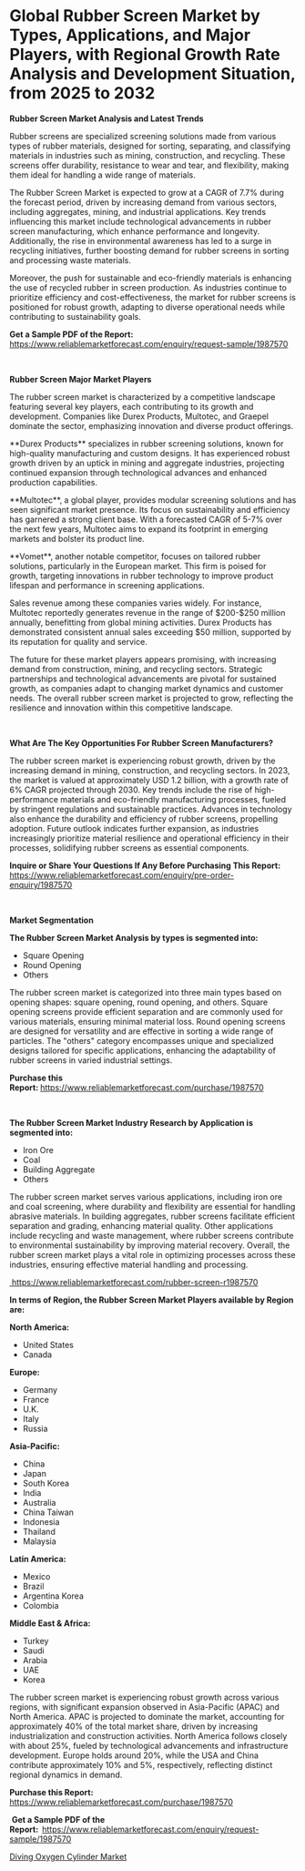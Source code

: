 <p><h1>Global Rubber Screen Market by Types, Applications, and Major Players, with Regional Growth Rate Analysis and Development Situation, from 2025 to 2032</h1></p><p><strong>Rubber Screen Market Analysis and Latest Trends</strong></p>
<p><p>Rubber screens are specialized screening solutions made from various types of rubber materials, designed for sorting, separating, and classifying materials in industries such as mining, construction, and recycling. These screens offer durability, resistance to wear and tear, and flexibility, making them ideal for handling a wide range of materials.</p><p>The Rubber Screen Market is expected to grow at a CAGR of 7.7% during the forecast period, driven by increasing demand from various sectors, including aggregates, mining, and industrial applications. Key trends influencing this market include technological advancements in rubber screen manufacturing, which enhance performance and longevity. Additionally, the rise in environmental awareness has led to a surge in recycling initiatives, further boosting demand for rubber screens in sorting and processing waste materials. </p><p>Moreover, the push for sustainable and eco-friendly materials is enhancing the use of recycled rubber in screen production. As industries continue to prioritize efficiency and cost-effectiveness, the market for rubber screens is positioned for robust growth, adapting to diverse operational needs while contributing to sustainability goals.</p></p>
<p><strong>Get a Sample PDF of the Report:&nbsp;</strong> <a href="https://www.reliablemarketforecast.com/enquiry/request-sample/1987570?utm_campaign=2247&utm_medium=2&utm_source=Github&utm_content=ia&utm_term=20022025&utm_id=rubber-screen">https://www.reliablemarketforecast.com/enquiry/request-sample/1987570</a></p>
<p>&nbsp;</p>
<p><strong>Rubber Screen Major Market Players</strong></p>
<p><p>The rubber screen market is characterized by a competitive landscape featuring several key players, each contributing to its growth and development. Companies like Durex Products, Multotec, and Graepel dominate the sector, emphasizing innovation and diverse product offerings.</p><p>**Durex Products** specializes in rubber screening solutions, known for high-quality manufacturing and custom designs. It has experienced robust growth driven by an uptick in mining and aggregate industries, projecting continued expansion through technological advances and enhanced production capabilities.</p><p>**Multotec**, a global player, provides modular screening solutions and has seen significant market presence. Its focus on sustainability and efficiency has garnered a strong client base. With a forecasted CAGR of 5-7% over the next few years, Multotec aims to expand its footprint in emerging markets and bolster its product line.</p><p>**Vomet**, another notable competitor, focuses on tailored rubber solutions, particularly in the European market. This firm is poised for growth, targeting innovations in rubber technology to improve product lifespan and performance in screening applications. </p><p>Sales revenue among these companies varies widely. For instance, Multotec reportedly generates revenue in the range of $200-$250 million annually, benefitting from global mining activities. Durex Products has demonstrated consistent annual sales exceeding $50 million, supported by its reputation for quality and service.</p><p>The future for these market players appears promising, with increasing demand from construction, mining, and recycling sectors. Strategic partnerships and technological advancements are pivotal for sustained growth, as companies adapt to changing market dynamics and customer needs. The overall rubber screen market is projected to grow, reflecting the resilience and innovation within this competitive landscape.</p></p>
<p>&nbsp;</p>
<p><strong>What Are The Key Opportunities For Rubber Screen Manufacturers?</strong></p>
<p><p>The rubber screen market is experiencing robust growth, driven by the increasing demand in mining, construction, and recycling sectors. In 2023, the market is valued at approximately USD 1.2 billion, with a growth rate of 6% CAGR projected through 2030. Key trends include the rise of high-performance materials and eco-friendly manufacturing processes, fueled by stringent regulations and sustainable practices. Advances in technology also enhance the durability and efficiency of rubber screens, propelling adoption. Future outlook indicates further expansion, as industries increasingly prioritize material resilience and operational efficiency in their processes, solidifying rubber screens as essential components.</p></p>
<p><strong>Inquire or Share Your Questions If Any Before Purchasing This Report:</strong> <a href="https://www.reliablemarketforecast.com/enquiry/pre-order-enquiry/1987570?utm_campaign=2247&utm_medium=2&utm_source=Github&utm_content=ia&utm_term=20022025&utm_id=rubber-screen">https://www.reliablemarketforecast.com/enquiry/pre-order-enquiry/1987570</a></p>
<p>&nbsp;</p>
<p><strong>Market Segmentation</strong></p>
<p><strong>The Rubber Screen Market Analysis by types is segmented into:</strong></p>
<p><ul><li>Square Opening</li><li>Round Opening</li><li>Others</li></ul></p>
<p><p>The rubber screen market is categorized into three main types based on opening shapes: square opening, round opening, and others. Square opening screens provide efficient separation and are commonly used for various materials, ensuring minimal material loss. Round opening screens are designed for versatility and are effective in sorting a wide range of particles. The "others" category encompasses unique and specialized designs tailored for specific applications, enhancing the adaptability of rubber screens in varied industrial settings.</p></p>
<p><strong>Purchase this Report:&nbsp;</strong><a href="https://www.reliablemarketforecast.com/purchase/1987570?utm_campaign=2247&utm_medium=2&utm_source=Github&utm_content=ia&utm_term=20022025&utm_id=rubber-screen">https://www.reliablemarketforecast.com/purchase/1987570</a></p>
<p>&nbsp;</p>
<p><strong>The Rubber Screen Market Industry Research by Application is segmented into:</strong></p>
<p><ul><li>Iron Ore</li><li>Coal</li><li>Building Aggregate</li><li>Others</li></ul></p>
<p><p>The rubber screen market serves various applications, including iron ore and coal screening, where durability and flexibility are essential for handling abrasive materials. In building aggregates, rubber screens facilitate efficient separation and grading, enhancing material quality. Other applications include recycling and waste management, where rubber screens contribute to environmental sustainability by improving material recovery. Overall, the rubber screen market plays a vital role in optimizing processes across these industries, ensuring effective material handling and processing.</p></p>
<p><a href="https://www.reliablemarketforecast.com/rubber-screen-r1987570?utm_campaign=2247&utm_medium=2&utm_source=Github&utm_content=ia&utm_term=20022025&utm_id=rubber-screen">&nbsp;https://www.reliablemarketforecast.com/rubber-screen-r1987570</a></p>
<p><strong>In terms of Region, the Rubber Screen Market Players available by Region are:</strong></p>
<p>
    <p> <strong> North America: </strong>
        <ul>
            <li>United States</li>
            <li>Canada</li>
        </ul>
        </p> 
    <p> <strong> Europe: </strong>
        <ul>
            <li>Germany</li>
            <li>France</li>
            <li>U.K.</li>
            <li>Italy</li>
            <li>Russia</li>
        </ul>
        </p> 
    <p> <strong> Asia-Pacific: </strong>
        <ul>
            <li>China</li>
            <li>Japan</li>
            <li>South Korea</li>
            <li>India</li>
            <li>Australia</li>
            <li>China Taiwan</li>
            <li>Indonesia</li>
            <li>Thailand</li>
            <li>Malaysia</li>
        </ul>
        </p> 
    <p> <strong> Latin America: </strong>
        <ul>
            <li>Mexico</li>
            <li>Brazil</li>
            <li>Argentina Korea</li>
            <li>Colombia</li>
        </ul>
        </p> 
    <p> <strong> Middle East & Africa: </strong>
        <ul>
            <li>Turkey</li>
            <li>Saudi</li>
            <li>Arabia</li>
            <li>UAE</li>
            <li>Korea</li>
        </ul>
    </p>
    </p>
<p><p>The rubber screen market is experiencing robust growth across various regions, with significant expansion observed in Asia-Pacific (APAC) and North America. APAC is projected to dominate the market, accounting for approximately 40% of the total market share, driven by increasing industrialization and construction activities. North America follows closely with about 25%, fueled by technological advancements and infrastructure development. Europe holds around 20%, while the USA and China contribute approximately 10% and 5%, respectively, reflecting distinct regional dynamics in demand.</p></p>
<p><strong>Purchase this Report: </strong><a href="https://www.reliablemarketforecast.com/purchase/1987570?utm_campaign=2247&utm_medium=2&utm_source=Github&utm_content=ia&utm_term=20022025&utm_id=rubber-screen">https://www.reliablemarketforecast.com/purchase/1987570</a></p>
<p>&nbsp;<strong>Get a Sample PDF of the Report:&nbsp;&nbsp;</strong><a href="https://www.reliablemarketforecast.com/enquiry/request-sample/1987570?utm_campaign=2247&utm_medium=2&utm_source=Github&utm_content=ia&utm_term=20022025&utm_id=rubber-screen">https://www.reliablemarketforecast.com/enquiry/request-sample/1987570</a></p>
<p><strong></strong></p>
<p><p><a href="https://github.com/bensemilia864/Market-Research-Report-List-1/blob/main/diving-oxygen-cylinder-market.md?utm_campaign=2247&utm_medium=2&utm_source=Github&utm_content=ia&utm_term=20022025&utm_id=rubber-screen">Diving Oxygen Cylinder Market</a></p></p>